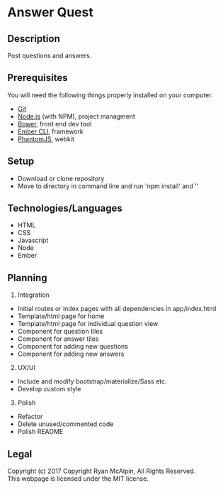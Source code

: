 # Answer Quest

## Description
Post questions and answers.

## Prerequisites

You will need the following things properly installed on your computer.
  * [Git](https://git-scm.com/)
  * [Node.js](https://nodejs.org/) (with NPM), project managment
  * [Bower](https://bower.io/), front end dev tool
  * [Ember CLI](https://ember-cli.com/), framework
  * [PhantomJS](http://phantomjs.org/), webkit

## Setup

* Download or clone repository
* Move to directory in command line and run 'npm install' and ''

## Technologies/Languages
* HTML
* CSS
* Javascript
* Node
* Ember

## Planning

1. Integration
  * Initial routes or index pages with all dependencies in app/index.html
  * Template/html page for home
  * Template/html page for individual question view
  * Component for question tiles
  * Component for answer tiles
  * Component for adding new questions
  * Component for adding new answers

2. UX/UI
  * Include and modify bootstrap/materialize/Sass etc.
  * Develop custom style

3. Polish
  * Refactor
  * Delete unused/commented code
  * Polish README

## Legal
Copyright (c) 2017 Copyright Ryan McAlpin, All Rights Reserved.<br/>
This webpage is licensed under the MIT license.
